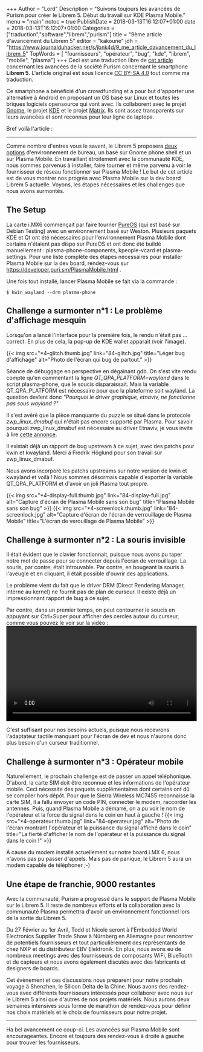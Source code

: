+++
Author = "Lord"
Description = "Suivons toujours les avancées de Purism pour créer le Librem 5. Début du travail sur KDE Plasma Mobile."
menu = "main"
notoc = true
PublishDate = 2018-03-13T16:12:07+01:00
date = 2018-03-13T16:12:07+01:00
Categories = ["traduction","software","librem","purism"]
title = "9ème article d'avancement du Librem 5"
editor = "kakoune"
jdh = "https://www.journalduhacker.net/s/jbnk4d/9_me_article_davancement_du_librem_5"
TopWords = [ "fournisseurs", "opérateur", "bug", "kde", "librem", "mobile", "plasma"]
+++
Ceci est une traduction libre de [cet article](https://puri.sm/posts/librem5-progress-report-5/) concernant les avancées de la société Purism concernant le smartphone **Librem 5**.
L'article original est sous licence [CC BY-SA 4.0](https://creativecommons.org/licenses/by-sa/4.0/) tout comme ma traduction.


Ce smartphone a bénéficié d'un crowdfunding et a pour but d'apporter une alternative à Android en proposant un OS basé sur Linux et toutes les briques logiciels opensource qui vont avec.
Ils collaborent avec le projet [Gnome](https://www.gnome.org), le projet [KDE](https://www.kde.org) et le projet [Matrix](https://matrix.org).
Ils sont assez transparents sur leurs avancées et sont reconnus pour leur ligne de laptops.

Bref voilà l'article :

<hr>

Comme nombre d'entres vous le savent, le Librem 5 proposera [deux options](https://puri.sm/posts/gnome-and-kde-in-pureos-diversity-across-devices/) d'environnement de bureau, un basé sur Gnome phone shell et un sur Plasma Mobile.
En travaillant étroitement avec la communauté KDE, nous sommes parvenus à installer, faire tourner et même parvenu à voir le fournisseur de réseau fonctionner sur Plasma Mobile !
Le but de cet article est de vous montrer nos progrès avec Plasma Mobile sur la dev board Librem 5 actuelle.
Voyons, les étapes nécessaires et les challenges que nous avons surmontés.

## The Setup
La carte i.MX6 commençait par faire tourner [PureOS](https://pureos.net) (qui est basé sur Debian Testing) avec un environnement basé sur Weston.
Plusieurs paquets KDE et Qt ont été nécessaires pour l'environnement Plasma Mobile dont certains n'étaient pas dispo sur PureOS et ont donc été buildé manuellement : plasma-phone-components, kpeople-vcard et plasma-settings.
Pour une liste complète des étapes nécessaires pour installer Plasma Mobile sur la dev board, rendez-vous sur https://developer.puri.sm/PlasmaMobile.html . 

Une fois tout installé, lancer Plasma Mobile se fait via la commande : 
```
$ kwin_wayland --drm plasma-phone
```

## Challenge a surmonter n°1 : Le problème d'affichage mesquin
Lorsqu'on a lancé l'interface pour la première fois, le rendu n'était pas … correct.
En plus de cela, la pop-up de KDE wallet apparait (voir l'image).
 
{{< img src="*4-glitch.thumb.jpg" link="84-glitch.jpg" title="Léger bug d'affichage" alt="Photo de l'écran qui bug de partout." >}}

Séance de débuggage en perspective en dégainant gdb.
On s'est vite rendu compte qu'en commentant la ligne *QT_QPA_PLATFORM=wayland* dans le script plasma-phone, que le soucis disparaissait.
Mais la variable QT_QPA_PLATFORM est nécessaire pour que la plateforme soit wayland.
La question devîent donc *"Pourquoi le driver graphique, etnaviv, ne fonctionne pas sous wayland ?"*

Il s'est avéré que la pièce manquante du puzzle se situé dans le protocole *zwp_linux_dmabuf* qui n'était pas encore supporté par Plasma.
Pour savoir pourquoi zwp_linux_dmabuf est nécessaire au driver Etnaviv, je vous invite à lire [cette annonce](https://www.pengutronix.de/en/2017-09-28-etnaviv-weston-mainline.html).

Il existait déjà un rapport de bug upstream à ce sujet, avec des patchs pour kwin et kwayland. Merci à Fredrik Höglund pour son travail sur zwp_linux_dmabuf.

Nous avons incorporé les patchs upstreams sur notre version de kwin et kwayland et voilà !
Nous sommes désormais capable d'exporter la variable QT_QPA_PLATFORM et d'avoir un joli Plasma tout propre.

{{< img src="*4-display-full.thumb.jpg" link="84-display-full.jpg" alt="Capture d'écran de Plasma Mobile sans son bug" title="Plasma Mobile sans son bug" >}}
{{< img src="*4-screenlock.thumb.jpg" link="84-screenlock.jpg" alt="Capture d'écran de l'écran de verrouillage de Plasma Mobile" title="L'écran de verouillage de Plasma Mobile" >}}

## Challenge à surmonter n°2 : La souris invisible
Il était évident que le clavier fonctionnait, puisque nous avons pu taper notre mot de passe pour se connecter depuis l'écran de verrouillage.
La souris, par contre, était introuvable.
Par contre, en bougeant la souris à l'aveugle et en cliquant, il était possible d'ouvrir des applications.

Le problème vient du fait que le driver DRM (Direct Rendering Manager, interne au kernel) ne fournit pas de plan de curseur.
Il existe déjà un impressionnant rapport de bug à ce sujet.

Par contre, dans un premier temps, on peut contourner le soucis en appuyant sur Ctrl+Super pour afficher des cercles autour du curseur, comme vous pouvez le voir sur la vidéo :
<video class="wp-video-shortcode" id="video-49252-1" width="100%" preload="metadata" controls="controls"><source type="video/webm" src="https://puri.sm/wp-content/uploads/2018/03/plamo_on_l5.webm?_=1" /><a href="https://puri.sm/wp-content/uploads/2018/03/plamo_on_l5.webm?_=1"></a></video>

C'est suffisant pour nos besoins actuels, puisque nous recevrons l'adaptateur tactile manquant pour l'écran de dev et nous n'aurons donc plus besoin d'un curseur traditionnel.

## Challenge à surmonter n°3 : Opérateur mobile
Naturellement, le prochain challenge est de passer un appel téléphonique.
D'abord, la carte SIM doit être reconnue et les informations de l'opérateur mobile.
Ceci nécessite des paquets supplémentaires dont certains ont dû se compiler hors dépôt.
Pour que le Sierra Wireless MC7455 reconnaisse la carte SIM, il a fallu envoyer un code PIN, connecter le modem, raccorder les antennes.
Puis, quand Plasma Mobile a démarré, on a pu voir le nom de l'opérateur et la force du signal dans le coin en haut à gauche !
{{< img src="*4-operateur.thumb.jpg" link="84-operateur.jpg" alt="Photo de l'écran montrant l'opérateur et la puissance du signal affiché dans le coin" title="La fierté d'afficher le nom de l'opérateur et la puissance du signal dans le coin !" >}}

À cause du modem installé actuellement sur notre board i.MX 6, nous n'avons pas pu passer d'appels.
Mais pas de panique, le Librem 5 aura un modem capable de téléphoner ;-)

## Une étape de franchie, 9000 restantes
Avec la communauté, Purism a progressé dans le support de Plasma Mobile sur le Librem 5.
Il reste de nombreux efforts et la collaboration avec la communauté Plasma permettra d'avoir un environnement fonctionnel lors de la sortie du Librem 5.

Du 27 Février au 1er Avril, Todd et Nicole seront à l'Embedded World Electronics Supplier Trade Show à Nürnberg en Allemagne pour rencontrer de potentiels fournisseurs et tout particulièrement des représentants de chez NXP et du distributeur EBV Elektronik.
En plus, nous avons eu de nombreux meetings avec des fournisseurs de composants WiFi, BlueTooth et de capteurs et nous avons également discutés avec des fabricants et designers de boards.

Cet évènement et ces discussions nous préparent pour notre prochain voyage à Shenzhen, le Silicon Delta de la Chine.
Nous avons des rendez-vous avec différents fournisseurs intéressés pour collaborer avec nous sur le Librem 5 ainsi que d'autres de nos projets matériels.
Nous aurons deux semaines intensives sous forme de marathon de rendez-vous pour définir nos choix matériels et le choix de fournisseurs pour notre projet.

---------------
Ha bel avancement ce coup-ci.
Les avancées sur Plasma Mobile sont encourageantes.
Encore et toujours des rendez-vous à droite à gauche pour trouver les fournisseurs.
